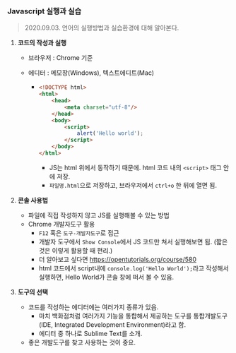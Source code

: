 ### Javascript 실행과 실습

> 2020.09.03. 언어의 실행방법과 실습환경에 대해 알아본다.



1. **코드의 작성과 실행**

   - 브라우저 : Chrome 기준

   - 에디터 : 메모장(Windows), 텍스트에디트(Mac)

     - ```html
       <!DOCTYPE html>
       <html>
           <head>
               <meta charset="utf-8"/>
           </head>
           <body>
               <script>
                   alert('Hello world');
               </script>
           </body>
       </html>
       ```

       - JS는 html 위에서 동작하기 때문에. html 코드 내의 `<script>` 태그 안에 저장.
       - `파일명.html`으로 저장하고, 브라우저에서 `ctrl+o` 한 뒤에 열면 됨.



2. **콘솔 사용법**

   - 파일에 직접 작성하지 않고 JS를 실행해볼 수 있는 방법
   - Chrome 개발자도구 활용
     - `F12` 혹은 `도구-개발자도구`로 접근
     - 개발자 도구에서 `Show Console`에서 JS 코드만 쳐서 실행해보면 됨. (짧은 것은 이렇게 활용할 때 편리.)
     - 더 알아보고 싶다면 https://opentutorials.org/course/580
     - html 코드에서 script내에 `console.log('Hello World');`라고 작성해서 실행하면, Hello World가 콘솔 창에 떠서 볼 수 있음.

   

3. **도구의 선택**

   - 코드를 작성하는 에디터에는 여러가지 종류가 있음.
     - 마치 백화점처럼 여러가지 기능을 통합해서 제공하는 도구를 통합개발도구(IDE, Integrated Development Environment)라고 함.
     - 에디터 중 하나로 Sublime Text를 소개.
   - 좋은 개발도구를 찾고 사용하는 것이 중요.

